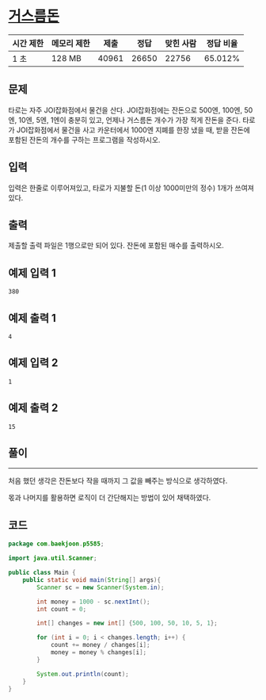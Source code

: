 # [거스름돈](https://www.acmicpc.net/problem/5585)

| 시간 제한 | 메모리 제한 | 제출 | 정답 | 맞힌 사람 | 정답 비율 |
| --- | --- | --- | --- | --- | --- |
| 1 초 | 128 MB | 40961 | 26650 | 22756 | 65.012% |

## 문제

타로는 자주 JOI잡화점에서 물건을 산다. JOI잡화점에는 잔돈으로 500엔, 100엔, 50엔, 10엔, 5엔, 1엔이 충분히 있고, 언제나 거스름돈 개수가 가장 적게 잔돈을 준다. 타로가 JOI잡화점에서 물건을 사고 카운터에서 1000엔 지폐를 한장 냈을 때, 받을 잔돈에 포함된 잔돈의 개수를 구하는 프로그램을 작성하시오.

## 입력

입력은 한줄로 이루어져있고, 타로가 지불할 돈(1 이상 1000미만의 정수) 1개가 쓰여져있다.

## 출력

제출할 출력 파일은 1행으로만 되어 있다. 잔돈에 포함된 매수를 출력하시오.

## 예제 입력 1

```
380

```

## 예제 출력 1

```
4

```

## 예제 입력 2

```
1

```

## 예제 출력 2

```
15
```

## 풀이

---

처음 했던 생각은 잔돈보다 작을 때까지 그 값을 빼주는 방식으로 생각하였다.

몫과 나머지를 활용하면 로직이 더 간단해지는 방법이 있어 채택하였다.

## 코드

```java
package com.baekjoon.p5585;

import java.util.Scanner;

public class Main {
    public static void main(String[] args){
        Scanner sc = new Scanner(System.in);

        int money = 1000 - sc.nextInt();
        int count = 0;

        int[] changes = new int[] {500, 100, 50, 10, 5, 1};

        for (int i = 0; i < changes.length; i++) {
            count += money / changes[i];
            money = money % changes[i];
        }

        System.out.println(count);
    }
}
```